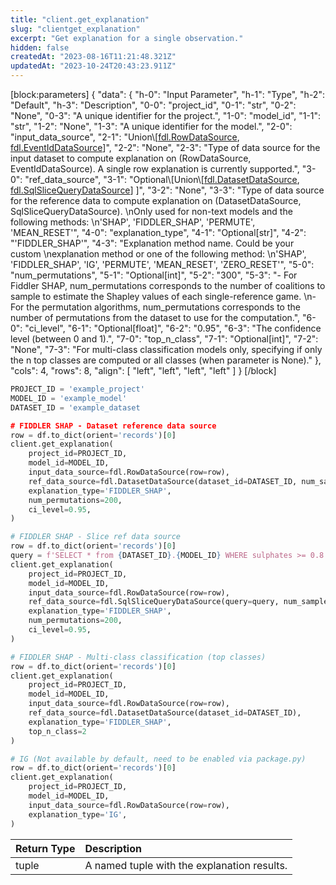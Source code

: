 ```yaml
---
title: "client.get_explanation"
slug: "clientget_explanation"
excerpt: "Get explanation for a single observation."
hidden: false
createdAt: "2023-08-16T11:21:48.321Z"
updatedAt: "2023-10-24T20:43:23.911Z"
---
```

[block:parameters]
{
  "data": {
    "h-0": "Input Parameter",
    "h-1": "Type",
    "h-2": "Default",
    "h-3": "Description",
    "0-0": "project_id",
    "0-1": "str",
    "0-2": "None",
    "0-3": "A unique identifier for the project.",
    "1-0": "model_id",
    "1-1": "str",
    "1-2": "None",
    "1-3": "A unique identifier for the model.",
    "2-0": "input_data_source",
    "2-1": "Union\\[[fdl.RowDataSource](ref:fdlrowdatasource), [fdl.EventIdDataSource](ref:fdleventiddatasource)]",
    "2-2": "None",
    "2-3": "Type of data source for the input dataset to compute explanation on (RowDataSource, EventIdDataSource). A single row explanation is currently supported.",
    "3-0": "ref_data_source",
    "3-1": "Optional\\[Union\\[[fdl.DatasetDataSource](ref:fdldatasetdatasource), [fdl.SqlSliceQueryDataSource](ref:fdlsqlslicequerydatasource)] ]",
    "3-2": "None",
    "3-3": "Type of data source for the reference data to compute explanation on (DatasetDataSource, SqlSliceQueryDataSource).  \nOnly used for non-text models and the following methods:  \n'SHAP', 'FIDDLER_SHAP', 'PERMUTE', 'MEAN_RESET'",
    "4-0": "explanation_type",
    "4-1": "Optional[str]",
    "4-2": "'FIDDLER_SHAP'",
    "4-3": "Explanation method name. Could be your custom  \nexplanation method or one of the following method:  \n'SHAP', 'FIDDLER_SHAP', 'IG', 'PERMUTE', 'MEAN_RESET', 'ZERO_RESET'",
    "5-0": "num_permutations",
    "5-1": "Optional[int]",
    "5-2": "300",
    "5-3": "- For Fiddler SHAP, num_permutations corresponds to the number of coalitions to sample to estimate the Shapley values of each single-reference game.  \n- For the permutation algorithms, num_permutations corresponds to the number of permutations from the dataset to use for the computation.",
    "6-0": "ci_level",
    "6-1": "Optional[float]",
    "6-2": "0.95",
    "6-3": "The confidence level (between 0 and 1).",
    "7-0": "top_n_class",
    "7-1": "Optional[int]",
    "7-2": "None",
    "7-3": "For multi-class classification models only, specifying if only the n top classes are computed or all classes (when parameter is None)."
  },
  "cols": 4,
  "rows": 8,
  "align": [
    "left",
    "left",
    "left",
    "left"
  ]
}
[/block]


```python Usage
PROJECT_ID = 'example_project'
MODEL_ID = 'example_model'
DATASET_ID = 'example_dataset

# FIDDLER SHAP - Dataset reference data source
row = df.to_dict(orient='records')[0]
client.get_explanation(
    project_id=PROJECT_ID,
    model_id=MODEL_ID,
    input_data_source=fdl.RowDataSource(row=row),
    ref_data_source=fdl.DatasetDataSource(dataset_id=DATASET_ID, num_samples=300),
    explanation_type='FIDDLER_SHAP',
    num_permutations=200,
    ci_level=0.95,
)

# FIDDLER SHAP - Slice ref data source
row = df.to_dict(orient='records')[0]
query = f'SELECT * from {DATASET_ID}.{MODEL_ID} WHERE sulphates >= 0.8'
client.get_explanation(
    project_id=PROJECT_ID,
    model_id=MODEL_ID,
    input_data_source=fdl.RowDataSource(row=row),
    ref_data_source=fdl.SqlSliceQueryDataSource(query=query, num_samples=100),
    explanation_type='FIDDLER_SHAP',
    num_permutations=200,
    ci_level=0.95,
)

# FIDDLER SHAP - Multi-class classification (top classes)
row = df.to_dict(orient='records')[0]
client.get_explanation(
    project_id=PROJECT_ID,
    model_id=MODEL_ID,
    input_data_source=fdl.RowDataSource(row=row),
    ref_data_source=fdl.DatasetDataSource(dataset_id=DATASET_ID),
    explanation_type='FIDDLER_SHAP',
    top_n_class=2
)

# IG (Not available by default, need to be enabled via package.py)
row = df.to_dict(orient='records')[0]
client.get_explanation(
    project_id=PROJECT_ID,
    model_id=MODEL_ID,
    input_data_source=fdl.RowDataSource(row=row),
    explanation_type='IG',
)
```

| Return Type | Description                                 |
| :---------- | :------------------------------------------ |
| tuple       | A named tuple with the explanation results. |